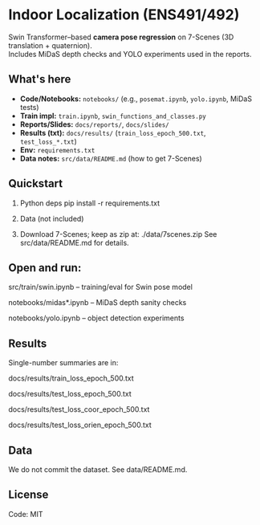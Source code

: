 # Indoor Localization (ENS491/492)

Swin Transformer–based **camera pose regression** on 7-Scenes (3D translation + quaternion).  
Includes MiDaS depth checks and YOLO experiments used in the reports.

## What's here
- **Code/Notebooks:** `notebooks/` (e.g., `posemat.ipynb`, `yolo.ipynb`, MiDaS tests)
- **Train impl:** `train.ipynb`, `swin_functions_and_classes.py`
- **Reports/Slides:** `docs/reports/`, `docs/slides/`
- **Results (txt):** `docs/results/` (`train_loss_epoch_500.txt`, `test_loss_*.txt`)
- **Env:** `requirements.txt`
- **Data notes:** `src/data/README.md` (how to get 7-Scenes)

## Quickstart

1) Python deps
pip install -r requirements.txt

2) Data (not included)
   
3) Download 7-Scenes; keep as zip at: ./data/7scenes.zip
  See src/data/README.md for details.

## Open and run:

src/train/swin.ipynb – training/eval for Swin pose model

notebooks/midas*.ipynb – MiDaS depth sanity checks

notebooks/yolo.ipynb – object detection experiments

## Results

Single-number summaries are in:

docs/results/train_loss_epoch_500.txt

docs/results/test_loss_epoch_500.txt

docs/results/test_loss_coor_epoch_500.txt

docs/results/test_loss_orien_epoch_500.txt

## Data

We do not commit the dataset. See data/README.md.

## License

Code: MIT
